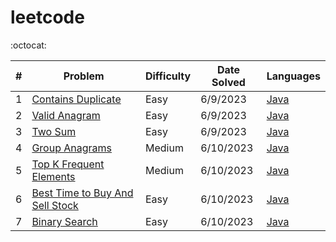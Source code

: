 # leetcode

:octocat:

| #   | Problem                                                                           | Difficulty | Date Solved | Languages                                                                                                      |
| --- | --------------------------------------------------------------------------------- | ---------- | ----------- |----------------------------------------------------------------------------------------------------------------|
| 1   | [Contains Duplicate](https://leetcode.com/problems/contains-duplicate/)           | Easy       | 6/9/2023    | [Java](https://github.com/maxdemaio/leetcode/blob/main/java-problems/src/main/java/array/ContainsDuplicate.java)         |
| 2   | [Valid Anagram](https://leetcode.com/problems/valid-anagram/)                     | Easy       | 6/9/2023    | [Java](https://github.com/maxdemaio/leetcode/blob/main/java-problems/src/main/java/string/ValidAnagram.java)             |
| 3   | [Two Sum](https://leetcode.com/problems/two-sum/)                                 | Easy       | 6/9/2023    | [Java](https://github.com/maxdemaio/leetcode/blob/main/java-problems/src/main/java/array/TwoSum.java)                    |
| 4   | [Group Anagrams](https://leetcode.com/problems/group-anagrams/)                   | Medium     | 6/10/2023   | [Java](https://github.com/maxdemaio/leetcode/blob/main/java-problems/src/main/java/array/GroupAnagrams.java)             |
| 5   | [Top K Frequent Elements](https://leetcode.com/problems/top-k-frequent-elements/) | Medium     | 6/10/2023   | [Java](https://github.com/maxdemaio/leetcode/blob/main/java-problems/src/main/java/array/TopKFrequentElements.java)      |
| 6 | [Best Time to Buy And Sell Stock](https://leetcode.com/problems/best-time-to-buy-and-sell-stock/) | Easy | 6/10/2023 | [Java](https://github.com/maxdemaio/leetcode/blob/main/java-problems/src/main/java/array/BestTimeToBuyAndSellStock.java) |
| 7 | [Binary Search](https://leetcode.com/problems/binary-search/) | Easy | 6/10/2023 | [Java](https://github.com/maxdemaio/leetcode/blob/main/java-problems/src/main/java/searchSort/BinarySearch.java)         |

